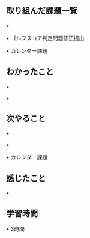 ## 取り組んだ課題一覧
• 


• ゴルフスコア判定問題修正提出


• カレンダー課題


## わかったこと
• 


• 


## 次やること
• 


• 


• カレンダー課題

## 感じたこと
• 


## 学習時間
• 3時間